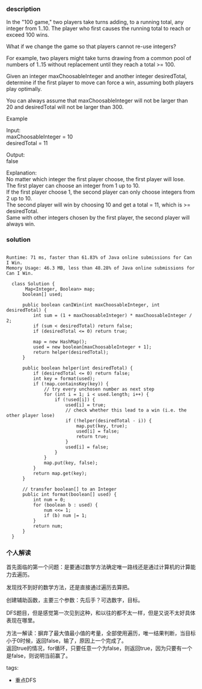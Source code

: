 ### description    
  In the "100 game," two players take turns adding, to a running total, any integer from 1..10. The player who first causes the running total to reach or exceed 100 wins.  
    
  What if we change the game so that players cannot re-use integers?  
    
  For example, two players might take turns drawing from a common pool of numbers of 1..15 without replacement until they reach a total >= 100.  
    
  Given an integer maxChoosableInteger and another integer desiredTotal, determine if the first player to move can force a win, assuming both players play optimally.  
    
  You can always assume that maxChoosableInteger will not be larger than 20 and desiredTotal will not be larger than 300.  
    
  Example  
    
  Input:  
  maxChoosableInteger = 10  
  desiredTotal = 11  
    
  Output:  
  false  
    
  Explanation:  
  No matter which integer the first player choose, the first player will lose.  
  The first player can choose an integer from 1 up to 10.  
  If the first player choose 1, the second player can only choose integers from 2 up to 10.  
  The second player will win by choosing 10 and get a total = 11, which is >= desiredTotal.  
  Same with other integers chosen by the first player, the second player will always win.  
### solution    
```    
  
Runtime: 71 ms, faster than 61.83% of Java online submissions for Can I Win.  
Memory Usage: 46.3 MB, less than 48.28% of Java online submissions for Can I Win.  
  
  class Solution {  
       Map<Integer, Boolean> map;  
      boolean[] used;  
    
      public boolean canIWin(int maxChoosableInteger, int desiredTotal) {  
          int sum = (1 + maxChoosableInteger) * maxChoosableInteger / 2;  
          if (sum < desiredTotal) return false;  
          if (desiredTotal <= 0) return true;  
    
          map = new HashMap();  
          used = new boolean[maxChoosableInteger + 1];  
          return helper(desiredTotal);  
      }  
    
      public boolean helper(int desiredTotal) {  
          if (desiredTotal <= 0) return false;  
          int key = format(used);  
          if (!map.containsKey(key)) {  
              // try every unchosen number as next step  
              for (int i = 1; i < used.length; i++) {  
                  if (!used[i]) {  
                      used[i] = true;  
                      // check whether this lead to a win (i.e. the other player lose)  
                      if (!helper(desiredTotal - i)) {  
                          map.put(key, true);  
                          used[i] = false;  
                          return true;  
                      }  
                      used[i] = false;  
                  }  
              }  
              map.put(key, false);  
          }  
          return map.get(key);  
      }  
    
      // transfer boolean[] to an Integer  
      public int format(boolean[] used) {  
          int num = 0;  
          for (boolean b : used) {  
              num <<= 1;  
              if (b) num |= 1;  
          }  
          return num;  
      }  
  }  
```    
    
### 个人解读    
  首先面临的第一个问题：是要通过数学方法确定唯一路线还是通过计算机的计算能力去遍历。  
    
  发现找不到好的数学方法，还是直接通过遍历去算把。  
    
  创建辅助函数，主要三个参数：先后手？可选数字，目标。  
    
  DFS题目，但是感觉第一次见到这种，和以往的都不太一样，但是又说不太好具体表现在哪里。  
    
  方法一解读：摒弃了最大值最小值的考量，全部使用遍历，唯一结果判断，当目标小于0时候，返回false，输了，原因上一个完成了。  
  返回true的情况，for循环，只要任意一个为false，则返回true，因为只要有一个是false，则说明当前赢了。  
    
    
tags:    
  -  重点DFS  
